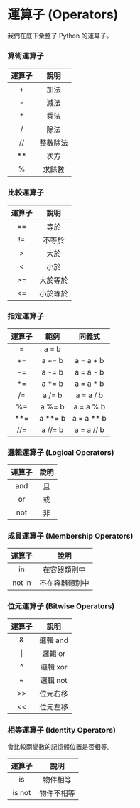# 運算子 (Operators)

我們在底下彙整了 Python 的運算子。

### 算術運算子

|運算子|說明|
|:-:|:-:|
|+|加法|
|-|減法|
|\*|乘法|
|/|除法|
|//|整數除法|
|**|次方|
|%|求餘數|


### 比較運算子


|運算子|說明|
|:-:|:-:|
|==|等於|
|!=|不等於|
|>|大於|
|<|小於|
|>=|大於等於|
|<=|小於等於|


### 指定運算子


|運算子|範例|同義式|
|:-:|:-:|:-:|
|=|a = b||
|+=|a += b|a = a + b|
|-=|a -= b|a = a - b|
|\*=|a \*= b|a = a \* b|
|/=|a /= b|a = a / b|
|%=|a %= b|a = a % b|
|**=|a **= b|a = a ** b|
|//=|a //= b|a = a // b|


### 邏輯運算子 (Logical Operators)


|運算子|說明|
|:-:|:-:|
|and|且|
|or|或|
|not|非|


### 成員運算子 (Membership Operators)


|運算子|說明|
|:-:|:-:|
|in|在容器類別中|
|not in|不在容器類別中|


### 位元運算子 (Bitwise Operators)


|運算子|說明|
|:-:|:-:|
|&|邏輯 and|
|&#124;|邏輯 or|
|^|邏輯 xor|
|~|邏輯 not|
|>>|位元右移|
|<<|位元左移|


### 相等運算子 (Identity Operators)


會比較兩變數的記憶體位置是否相等。

|運算子|說明|
|:-:|:-:|
|is|物件相等|
|is not|物件不相等|